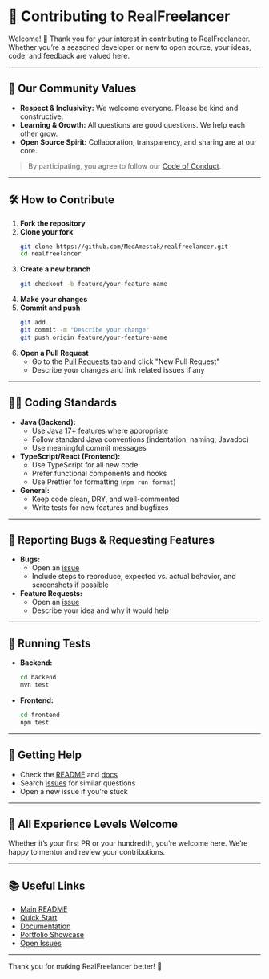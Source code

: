 # 🤝 Contributing to RealFreelancer

Welcome! 🚀 Thank you for your interest in contributing to RealFreelancer. Whether you’re a seasoned developer or new to open source, your ideas, code, and feedback are valued here.

---

## 🌟 Our Community Values
- **Respect & Inclusivity:** We welcome everyone. Please be kind and constructive.
- **Learning & Growth:** All questions are good questions. We help each other grow.
- **Open Source Spirit:** Collaboration, transparency, and sharing are at our core.

> By participating, you agree to follow our [Code of Conduct](https://opensource.guide/code-of-conduct/).

---

## 🛠️ How to Contribute

1. **Fork the repository**
2. **Clone your fork**
   ```bash
   git clone https://github.com/MedAmestak/realfreelancer.git
   cd realfreelancer
   ```
3. **Create a new branch**
   ```bash
   git checkout -b feature/your-feature-name
   ```
4. **Make your changes**
5. **Commit and push**
   ```bash
   git add .
   git commit -m "Describe your change"
   git push origin feature/your-feature-name
   ```
6. **Open a Pull Request**
   - Go to the [Pull Requests](../../pulls) tab and click "New Pull Request"
   - Describe your changes and link related issues if any

---

## 🧑‍💻 Coding Standards

- **Java (Backend):**
  - Use Java 17+ features where appropriate
  - Follow standard Java conventions (indentation, naming, Javadoc)
  - Use meaningful commit messages
- **TypeScript/React (Frontend):**
  - Use TypeScript for all new code
  - Prefer functional components and hooks
  - Use Prettier for formatting (`npm run format`)
- **General:**
  - Keep code clean, DRY, and well-commented
  - Write tests for new features and bugfixes

---

## 🐞 Reporting Bugs & Requesting Features

- **Bugs:**
  - Open an [issue](../../issues/new?template=bug_report.md)
  - Include steps to reproduce, expected vs. actual behavior, and screenshots if possible
- **Feature Requests:**
  - Open an [issue](../../issues/new?template=feature_request.md)
  - Describe your idea and why it would help

---

## 🧪 Running Tests

- **Backend:**
  ```bash
  cd backend
  mvn test
  ```
- **Frontend:**
  ```bash
  cd frontend
  npm test
  ```

---

## 💬 Getting Help
- Check the [README](./README.md) and [docs](./docs/README.md)
- Search [issues](../../issues) for similar questions
- Open a new issue if you’re stuck

---

## 🙌 All Experience Levels Welcome

Whether it’s your first PR or your hundredth, you’re welcome here. We’re happy to mentor and review your contributions.

---

## 📚 Useful Links
- [Main README](./README.md)
- [Quick Start](./QUICK_START.md)
- [Documentation](./docs/README.md)
- [Portfolio Showcase](./PORTFOLIO_SHOWCASE.md)
- [Open Issues](../../issues)

---

Thank you for making RealFreelancer better! 💙